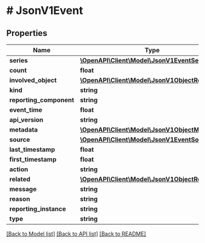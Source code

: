 # # JsonV1Event

## Properties

Name | Type | Description | Notes
------------ | ------------- | ------------- | -------------
**series** | [**\OpenAPI\Client\Model\JsonV1EventSeries**](JsonV1EventSeries.md) |  | [optional]
**count** | **float** |  | [optional]
**involved_object** | [**\OpenAPI\Client\Model\JsonV1ObjectReference**](JsonV1ObjectReference.md) |  | [optional]
**kind** | **string** |  | [optional]
**reporting_component** | **string** |  | [optional]
**event_time** | **float** |  | [optional]
**api_version** | **string** |  | [optional]
**metadata** | [**\OpenAPI\Client\Model\JsonV1ObjectMeta**](JsonV1ObjectMeta.md) |  | [optional]
**source** | [**\OpenAPI\Client\Model\JsonV1EventSource**](JsonV1EventSource.md) |  | [optional]
**last_timestamp** | **float** |  | [optional]
**first_timestamp** | **float** |  | [optional]
**action** | **string** |  | [optional]
**related** | [**\OpenAPI\Client\Model\JsonV1ObjectReference**](JsonV1ObjectReference.md) |  | [optional]
**message** | **string** |  | [optional]
**reason** | **string** |  | [optional]
**reporting_instance** | **string** |  | [optional]
**type** | **string** |  | [optional]

[[Back to Model list]](../../README.md#models) [[Back to API list]](../../README.md#endpoints) [[Back to README]](../../README.md)
